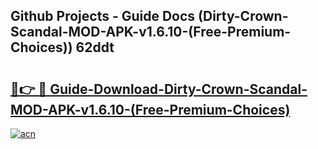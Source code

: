 ## Github Projects - Guide Docs (Dirty-Crown-Scandal-MOD-APK-v1.6.10-(Free-Premium-Choices)) 62ddt

# <h2><a href="https://apkcomod.com?title=Dirty-Crown-Scandal-MOD-APK-v1.6.10-(Free-Premium-Choices)">🔗👉 🔴 Guide-Download-Dirty-Crown-Scandal-MOD-APK-v1.6.10-(Free-Premium-Choices) </a></h2>

[![acn](https://github.com/user-attachments/assets/0f9c940e-d8b0-45ae-aac7-cd30a18b3e1c)](https://apkcomod.com?title=Dirty-Crown-Scandal-MOD-APK-v1.6.10-(Free-Premium-Choices))
